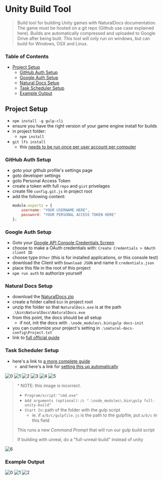 # Unity Build Tool <!-- omit in toc -->

> Build tool for building Unity games with NaturalDocs documentation. 
> The game must be hosted on a git repo (Github use case explained here). 
> Builds are automatically compressed and uploaded to Google Drive after being built.
> This tool will only run on windows, but can build for Windows, OSX and Linux. 

### Table of Contents

- [Project Setup](#project-setup)
  - [GitHub Auth Setup](#github-auth-setup)
  - [Google Auth Setup](#google-auth-setup)
  - [Natural Docs Setup](#natural-docs-setup)
  - [Task Scheduler Setup](#task-scheduler-setup)
  - [Example Output](#example-output)

## Project Setup

- `npm install -g gulp-cli`
- ensure you have the right version of your game engine install for builds 
- in project folder:
  - `npm install`
- `git lfs install`
  - this [needs to be run once per user account per computer](https://git-lfs.github.com/)

### GitHub Auth Setup
- goto your github profile's settings page
- goto developer settings
- goto Personal Access Token
- create a token with full `repo` and `gist` privelages
- create file `config.git.js` in project root
- add the following content:
  ```javascript
  module.exports = {
      username: "YOUR USERNAME HERE",
      password: "YOUR PERSONAL ACCESS TOKEN HERE"
  };
  ```


### Google Auth Setup

- Goto your [Google API Console Credentials Screen](https://console.developers.google.com/apis/credentials/)
- choose to make a OAuth credentials with: `Create Credentials > OAuth client ID`
- choose type `Other` (this is for installed applications, or this console test)
- download the Client with `Download JSON` and name it `credentials.json`
- place this file in the root of this project
- `npm run auth` to authorize yourself


### Natural Docs Setup
- download the [NaturalDocs zip](https://www.naturaldocs.org/download/)
- create a folder called `bin` in project root
- unzip the folder so that `NaturalDocs.exe` is at the path `.\bin\NaturalDocs\NaturalDocs.exe`
- from this point, the docs should be all setup
  - if not, init the docs with `.\node_modules\.bin\gulp docs-init`
- you can customize your project's setting in `.\natural-docs-config\Project.txt`
- link to [full official guide](https://www.naturaldocs.org/getting_started/getting_set_up/#starting_a_new_project)


### Task Scheduler Setup

- here's a link to [a more complete guide](https://www.digitalcitizen.life/how-create-task-basic-task-wizard)
  - and here's a link for [setting this up automatically](https://stackoverflow.com/questions/1020023/specifying-start-in-directory-in-schtasks-command-in-windows)

![0](./readme-assets/task-schedueller-0.png)
![1](./readme-assets/task-schedueller-1.png)
![2](./readme-assets/task-schedueller-2.png)
![3](./readme-assets/task-schedueller-3.png)
![4](./readme-assets/task-schedueller-4.png)
![5](./readme-assets/task-schedueller-5.png)
> ^ NOTE: this image is incorrect.
> 
> - `Program/script`: `"cmd.exe"`
> - `Add arguments (optional)`: `/c ".\node_modules\.bin\gulp full-unity-build"`
> - `Start In`: path of the folder with the gulp script
>   - ie. if `a/b/c/gulpfile.js` is the path to the gulpfile, put `a/b/c` in this field
> 
> This runs a new *Command Prompt* that will run our gulp build script
>
> If building with unreal, do a "full-unreal-build" instead of unity


![6](./readme-assets/task-schedueller-6.png)

### Example Output

![0](./readme-assets/example-output-0.png)
![1](./readme-assets/example-output-1.png)
![2](./readme-assets/example-output-2.png)